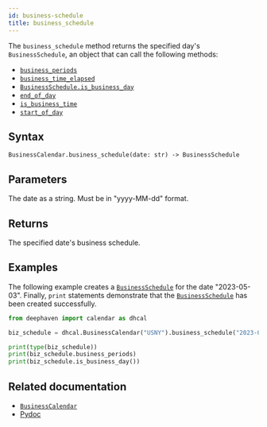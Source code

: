```yaml
---
id: business-schedule
title: business_schedule
---
```


The `business_schedule` method returns the specified day's `BusinessSchedule`, an object that can call the following methods:

- [`business_periods`](../business-schedule/business-periods.md)
- [`business_time_elapsed`](../business-schedule/business-time-elapsed.md)
- [`BusinessSchedule.is_business_day`](../business-schedule/BusinessSchedule.is-business-day.md)
- [`end_of_day`](../business-schedule/end-of-day.md)
- [`is_business_time`](../business-schedule/is-business-time.md)
- [`start_of_day`](../business-schedule/start-of-day.md)

## Syntax

```
BusinessCalendar.business_schedule(date: str) -> BusinessSchedule
```

## Parameters

<ParamTable>
<Param name="date" type="str">

The date as a string. Must be in "yyyy-MM-dd" format.

</Param>
</ParamTable>

## Returns

The specified date's business schedule.

## Examples

The following example creates a [`BusinessSchedule`](../business-calendar/business-schedule.md) for the date "2023-05-03". Finally, `print` statements demonstrate that the [`BusinessSchedule`](../business-calendar/business-schedule.md) has been created successfully.

```python skip-test
from deephaven import calendar as dhcal

biz_schedule = dhcal.BusinessCalendar("USNY").business_schedule("2023-05-03")

print(type(biz_schedule))
print(biz_schedule.business_periods)
print(biz_schedule.is_business_day())
```

## Related documentation

- [`BusinessCalendar`](./BusinessCalendar.md)
- [Pydoc](https://deephaven.io/core/pydoc/code/deephaven.calendar.html#deephaven.calendar.BusinessCalendar.business_schedule)

